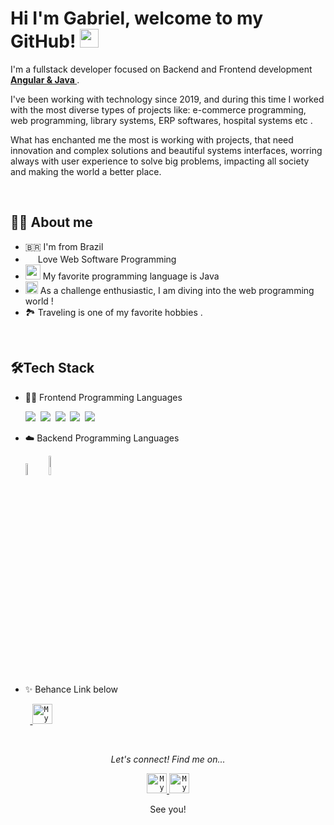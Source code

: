 

# Hi I'm Gabriel, welcome to my GitHub! <img width="30" src="https://emojis.slackmojis.com/emojis/images/1593555389/9579/blob_excited.gif?1593555389" alt="party blob" />

<p>I'm a fullstack developer focused on Backend and Frontend development <strong><a href="https://microsoft.com/">Angular & Java </a></strong>. 

I've been working with technology since 2019, and during this time I worked with the most diverse types of projects like: e-commerce programming, web programming, library systems, ERP softwares, hospital systems etc . 

What has enchanted me the most is working with projects, that need innovation and complex solutions and beautiful systems interfaces, worring always with user experience to solve big problems, impacting all society and making the world a better place.

<br>

## 👩‍💻 About me
* 🇧🇷 I'm from Brazil
* <img width="16" src="https://about.gitlab.com/images/blogimages/GitLab-Dev.png" alt="" /> Love Web Software Programming
* <img width="24" src="https://cdn.icon-icons.com/icons2/2108/PNG/512/angular_icon_130993.png" alt="" /> My favorite programming language is Java
* <img width="20" src="https://cdn0.iconfinder.com/data/icons/infographic-orchid-vol-1/256/Histogram-512.png" alt="" /> As a challenge enthusiastic, I am diving into the web programming world !
* 🏞️ Traveling is one of my favorite hobbies .

<br>

## 🛠️Tech Stack
- 👩‍💻 Frontend Programming Languages
  
    <img src="https://img.shields.io/badge/HTML5-E34F26?style=for-the-badge&logo=html5&logoColor=white">&nbsp;
    <img src="https://img.shields.io/badge/CSS3-1572B6?style=for-the-badge&logo=css3&logoColor=white">&nbsp;
    <img src="https://img.shields.io/badge/JavaScript-F7DF1E?style=for-the-badge&logo=javascript&logoColor=black">&nbsp;
    <img src="https://img.shields.io/badge/TypeScript-007ACC?style=for-the-badge&logo=typescript&logoColor=white">&nbsp;
    <img src="https://img.shields.io/badge/Angular-DD0031?style=for-the-badge&logo=angular&logoColor=white">&nbsp;
- ☁️ Backend Programming Languages
      
  
    <img src="https://cdn.icon-icons.com/icons2/2415/PNG/512/java_original_wordmark_logo_icon_146459.png" alt="Hadoop"
    title="Hadoop" width="7%" />
    <img src="https://www.geekproject.com.br/wp-content/uploads/2011/01/elephpant-elephant-php-logo.png" alt="Spark"
    title="Spark" width="9%" />
  
- ✨ Behance Link below

&nbsp;&nbsp;&nbsp;&nbsp;&nbsp;&nbsp;&nbsp;&nbsp;<a href="https://www.behance.net/gabrielguimara14/projects">
<code><img alt="My linkedin" width="32" src="https://theme.zdassets.com/theme_assets/14924/dd81866313a14350e03e7e86f9701cdc8bc143ce.png" /></code>
</a>    

<br>


<p align="center">
  <i>Let's connect! Find me on...</i>
   
<p align="center">

<a href="https://www.linkedin.com/in/gabriel-ferreira-194839187/">
  <code><img alt="My linkedin" width="32" src="https://th.bing.com/th/id/Rf856d3e21e2b8424a7f9b805f91c39bf?rik=iAF35zp5hTwH5Q&riu=http%3a%2f%2fupload.wikimedia.org%2fwikipedia%2fcommons%2fthumb%2ff%2ff9%2fLinkedin_Shiny_Icon.svg%2f600px-Linkedin_Shiny_Icon.svg.png&ehk=2tliRYem%2brILmEvpk98L%2bTZGOK8XcB8xZ865AB5RwDQ%3d&risl=&pid=ImgRaw" /></code>
</a>
<a href="mailto:gabrielffguimaraes@gmail.com">
<code><img alt="My e-mail" width="32" src="https://th.bing.com/th/id/R2c94e80bc439f8ac26eed33063918083?rik=4GOohs1wTVXZbQ&riu=http%3a%2f%2fupload.wikimedia.org%2fwikipedia%2fcommons%2fthumb%2fb%2fb1%2fEmail_Shiny_Icon.svg%2f1024px-Email_Shiny_Icon.svg.png&ehk=lV8sLmfGMfJDgFFgydLDuGp1fJVLXowNb1kShmsPDB4%3d&risl=&pid=ImgRaw" /></code>
</a>


  
  <p align="center">
    See you! 
